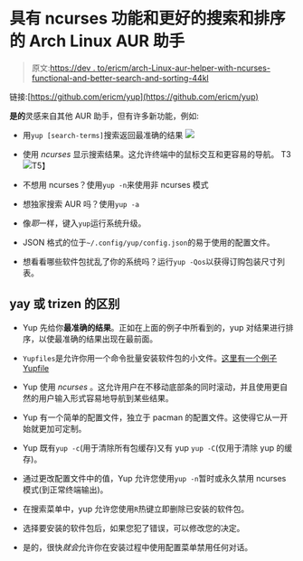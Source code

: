 # 具有 ncurses 功能和更好的搜索和排序的 Arch Linux AUR 助手

> 原文:[https://dev . to/ericm/arch-Linux-aur-helper-with-ncurses-functional-and-better-search-and-sorting-44kl](https://dev.to/ericm/arch-linux-aur-helper-with-ncurses-functionality-and-better-searching-and-sorting-44kl)

链接:[https://github.com/ericm/yup](https://github.com/ericm/yup)

**是的**灵感来自其他 AUR 助手，但有许多新功能，例如:

*   用`yup [search-terms]`搜索返回最准确的结果
    [![](../Images/18bb638ba10f3a9b008bfdd3f450900d.png)](https://res.cloudinary.com/practicaldev/image/fetch/s--_RRipjxM--/c_limit%2Cf_auto%2Cfl_progressive%2Cq_auto%2Cw_880/https://raw.githubusercontent.com/ericm/yup/master/assets/scr1.png)

*   使用 *ncurses* 显示搜索结果。这允许终端中的鼠标交互和更容易的导航。
    T3![](../Images/1f95c8f0b290b618bb62f22857cf45d3.png)T5】

*   不想用 ncurses？使用`yup -n`来使用非 ncurses 模式

*   想独家搜索 AUR 吗？使用`yup -a`

*   像*耶*一样，键入`yup`运行系统升级。

*   JSON 格式的位于`~/.config/yup/config.json`的易于使用的配置文件。

*   想看看哪些软件包扰乱了你的系统吗？运行`yup -Qos`以获得订购包装尺寸列表。

## yay 或 trizen 的区别

*   Yup 先给你**最准确的结果**。正如在上面的例子中所看到的，yup 对结果进行排序，以使最准确的结果出现在最前面。

*   `Yupfiles`是允许你用一个命令批量安装软件包的小文件。[这里有一个例子 Yupfile](//test.Yupfile)

*   Yup 使用 *ncurses* 。这允许用户在不移动底部条的同时滚动，并且使用更自然的用户输入形式容易地导航到某些结果。

*   Yup 有一个简单的配置文件，独立于 pacman 的配置文件。这使得它从一开始就更加可定制。

*   Yup 既有`yup -c`(用于清除所有包缓存)又有 yup `yup -C`(仅用于清除 yup 的缓存)。

*   通过更改配置文件中的值，Yup 允许您使用`yup -n`暂时或永久禁用 ncurses 模式(到正常终端输出)。

*   在搜索菜单中，yup 允许您使用`R`热键立即删除已安装的软件包。

*   选择要安装的软件包后，如果您犯了错误，可以修改您的决定。

*   是的，很快*就会*允许你在安装过程中使用配置菜单禁用任何对话。
